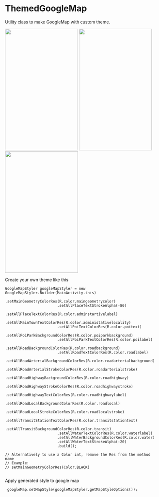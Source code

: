 # ThemedGoogleMap
Utility class to make GoogleMap with custom theme.

<img src="https://github.com/jineshfrancs/ThemedGoogleMap/blob/master/screens/screen1.png" width="240" height="400">  <img src="https://github.com/jineshfrancs/ThemedGoogleMap/blob/master/screens/screen4.png" width="240" height="400">  <img src="https://github.com/jineshfrancs/ThemedGoogleMap/blob/master/screens/screen3.png" width="240" height="400">

Create your own theme like this

```
GoogleMapStyler googleMapStyler = new GoogleMapStyler.Builder(MainActivity.this)
                        .setMainGeometryColorRes(R.color.maingeometrycolor)
                        .setAllPlaceTextStrokeAlpha(-80)
                        .setAllPlaceTextColorRes(R.color.adminstartivelabel)
                        .setAllMainTownTextColorRes(R.color.administativelocality)
                        .setAllPoiTextColorRes(R.color.poitext)
                        .setAllPoiParkBackgroundColorRes(R.color.poiparkbackground)
                        .setAllPoiParkTextColorRes(R.color.poilabel)
                        .setAllRoadBackgroundColorRes(R.color.roadbackground)
                        .setAllRoadTextColorRes(R.color.roadlabel)
                        .setAllRoadArterialBackgroundColorRes(R.color.roadarterialbackground)
                        .setAllRoadArterialStrokeColorRes(R.color.roadarterialstroke)
                        .setAllRoadHighwayBackgroundColorRes(R.color.roadhighway)
                        .setAllRoadHighwayStrokeColorRes(R.color.roadhighwaystroke)
                        .setAllRoadHighwayTextColorRes(R.color.roadhighwaylabel)
                        .setAllRoadLocalBackgroundColorRes(R.color.roadlocal)
                        .setAllRoadLocalStrokeColorRes(R.color.roadlocalstroke)
                        .setAllTransitStationTextColorRes(R.color.transitstationtext)
                        .setAllTransitBackgroundColorRes(R.color.transit)
                        .setAllWaterTextColorRes(R.color.waterlabel)
                        .setAllWaterBackgroundColorRes(R.color.water)
                        .setAllWaterTextStrokeAlpha(-20)
                        .build();

// Alternatively to use a Color int, remove the Res from the method name
// Example:
// setMainGeometryColorRes(Color.BLACK)
                        
```
Apply generated style to google map

```
 googleMap.setMapStyle(googleMapStyler.getMapStyleOptions());
```

